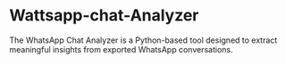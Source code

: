 # Wattsapp-chat-Analyzer
The WhatsApp Chat Analyzer is a Python-based tool designed to extract meaningful insights from exported WhatsApp conversations. 
